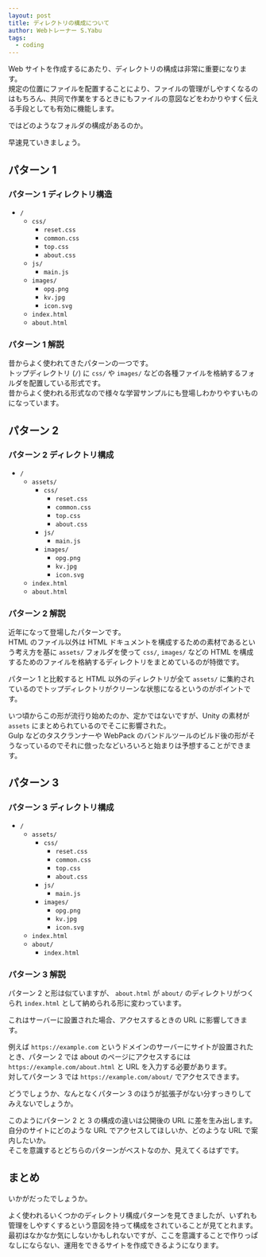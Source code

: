 ```yaml
---
layout: post
title: ディレクトリの構成について
author: Webトレーナー S.Yabu
tags:
  - coding
---
```


Web サイトを作成するにあたり、ディレクトリの構成は非常に重要になります。  
規定の位置にファイルを配置することにより、ファイルの管理がしやすくなるのはもちろん、共同で作業をするときにもファイルの意図などをわかりやすく伝える手段としても有効に機能します。  

ではどのようなフォルダの構成があるのか。  

早速見ていきましょう。  

<!--more-->

## パターン 1

### パターン 1 ディレクトリ構造

- `/`
  - `css/`
    - `reset.css`
    - `common.css`
    - `top.css`
    - `about.css`
  - `js/`
    - `main.js`
  - `images/`
    - `opg.png`
    - `kv.jpg`
    - `icon.svg`
  - `index.html`
  - `about.html`

### パターン 1 解説

昔からよく使われてきたパターンの一つです。   
トップディレクトリ (`/`) に `css/` や `images/` などの各種ファイルを格納するフォルダを配置している形式です。  
昔からよく使われる形式なので様々な学習サンプルにも登場しわかりやすいものになっています。  

## パターン 2

### パターン 2 ディレクトリ構成

- `/`
  - `assets/`
    - `css/`
      - `reset.css`
      - `common.css`
      - `top.css`
      - `about.css`
    - `js/`
      - `main.js`
    - `images/`
      - `opg.png`
      - `kv.jpg`
      - `icon.svg`
  - `index.html`
  - `about.html`

### パターン 2 解説

近年になって登場したパターンです。  
HTML のファイル以外は HTML ドキュメントを構成するための素材であるという考え方を基に `assets/` フォルダを使って `css/`, `images/` などの HTML を構成するためのファイルを格納するディレクトリをまとめているのが特徴です。  

パターン 1 と比較すると HTML 以外のディレクトリが全て `assets/` に集約されているのでトップディレクトリがクリーンな状態になるというのがポイントです。  

いつ頃からこの形が流行り始めたのか、定かではないですが、Unity の素材が `assets` にまとめられているのでそこに影響された。  
Gulp などのタスクランナーや WebPack のバンドルツールのビルド後の形がそうなっているのでそれに倣ったなどいろいろと始まりは予想することができます。  

## パターン 3

### パターン 3 ディレクトリ構成

- `/`
  - `assets/`
    - `css/`
      - `reset.css`
      - `common.css`
      - `top.css`
      - `about.css`
    - `js/`
      - `main.js`
    - `images/`
      - `opg.png`
      - `kv.jpg`
      - `icon.svg`
  - `index.html`
  - `about/`
    - `index.html`

### パターン 3 解説

パターン 2 と形は似ていますが、 `about.html` が `about/` のディレクトリがつくられ `index.html` として納められる形に変わっています。  

これはサーバーに設置された場合、アクセスするときの URL に影響してきます。  

例えば `https://example.com` というドメインのサーバーにサイトが設置されたとき、パターン 2 では about のページにアクセスするには `https://example.com/about.html` と URL を入力する必要があります。  
対してパターン 3 では `https://example.com/about/` でアクセスできます。  

どうでしょうか、なんとなくパターン 3 のほうが拡張子がない分すっきりしてみえないでしょうか。  

このようにパターン 2 と 3 の構成の違いは公開後の URL に差を生み出します。  
自分のサイトにどのような URL でアクセスしてほしいか、どのような URL で案内したいか。  
そこを意識するとどちらのパターンがベストなのか、見えてくるはずです。  

## まとめ

いかがだったでしょうか。  

よく使われるいくつかのディレクトリ構成パターンを見てきましたが、いずれも管理をしやすくするという意図を持って構成をされていることが見てとれます。  
最初はなかなか気にしないかもしれないですが、ここを意識することで作りっぱなしにならない、運用をできるサイトを作成できるようになります。  

